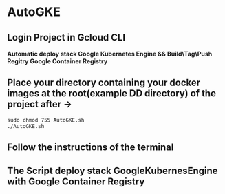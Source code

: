 # AutoGKE

## Login Project in Gcloud CLI
**Automatic deploy stack Google Kubernetes Engine &amp;&amp; Build\Tag\Push Regitry Google Container Registry**
## Place your directory containing your docker images at the root(example DD directory) of the project after -> 
```
sudo chmod 755 AutoGKE.sh
./AutoGKE.sh
```

## Follow the instructions of the terminal

## The Script deploy stack GoogleKubernesEngine with Google Container Registry



